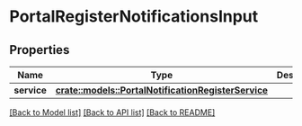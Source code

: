 # PortalRegisterNotificationsInput

## Properties

Name | Type | Description | Notes
------------ | ------------- | ------------- | -------------
**service** | [**crate::models::PortalNotificationRegisterService**](PortalNotificationRegisterService.md) |  | 

[[Back to Model list]](../README.md#documentation-for-models) [[Back to API list]](../README.md#documentation-for-api-endpoints) [[Back to README]](../README.md)


